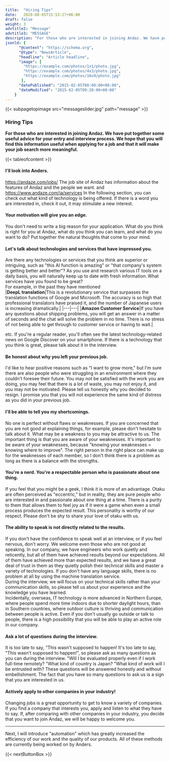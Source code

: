 ```yaml
---
title:  "Hiring Tips"
date:   2020-08-05T15:53:27+06:00
draft: false
weight: 3
advtitle2: "Message"
advtitle3: "MESSAGE"
description: "For those who are interested in joining Andaz. We have put together some useful advice for your entry and interview process. We hope that you will find this information useful when applying for a job and that it will make your job search more meaningful."
jsonld: {
      "@context": "https://schema.org",
      "@type": "NewsArticle",
      "headline": "Article headline",
      "image": [
        "https://example.com/photos/1x1/photo.jpg",
        "https://example.com/photos/4x3/photo.jpg",
        "https://example.com/photos/16x9/photo.jpg"
       ],
      "datePublished": "2015-02-05T08:00:00+08:00",
      "dateModified": "2015-02-05T09:20:00+08:00"
    }
---
```

{{< subpagetopimage src="messageslider.jpg" path="message" >}}

### Hiring Tips
**For those who are interested in joining Andaz. We have put together some useful advice for your entry and interview process. We hope that you will find this information useful when applying for a job and that it will make your job search more meaningful.**

{{< tableofcontent >}}

#### I'll look into Anders.
https://andaze.com/jobs/ The job site of Andaz has information about the features of Andaz and the people we want. and https://www.andaze.com/ja/services In the following section, you can check out what kind of technology is being offered. If there is a word you are interested in, check it out, it may stimulate a new interest.
 

#### Your motivation will give you an edge.
You don't need to write a big reason for your application. What do you think is right for you at Andaz, what do you think you can learn, and what do you want to do? Put together the natural thoughts that come to your mind.

#### Let's talk about technologies and services that have impressed you.
Are there any technologies or services that you think are superior or intriguing, such as "this AI function is amazing" or "that company's system is getting better and better"? As you use and research various IT tools on a daily basis, you will naturally keep up to date with fresh information. What services have you found to be great?   
For example, in the past they have mentioned   
|**DeepL translation**|This is a revolutionary service that surpasses the translation functions of Google and Microsoft. The accuracy is so high that professional translators have praised it, and the number of Japanese users is increasing dramatically.|
|---|---|
|**Amazon Customer Service**|If you have any questions about shipping problems, you will get an answer in a matter of seconds and the chat will solve the problem in no time. There is no stress of not being able to get through to customer service or having to wait.|

etc. If you're a regular reader, you'll often see the latest technology-related news on Google Discover on your smartphone. If there is a technology that you think is great, please talk about it in the interview.

#### Be honest about why you left your previous job.
I'd like to hear positive reasons such as "I want to grow more," but I'm sure there are also people who were struggling in an environment where they couldn't foresee their future. You may not be satisfied with the work you are doing, you may feel that there is a lot of waste, you may not enjoy it, and you may not be motivated. Please tell us honestly why you decided to resign. I promise you that you will not experience the same kind of distress as you did in your previous job.

#### I'll be able to tell you my shortcomings.
No one is perfect without flaws or weaknesses. If you are concerned that you are not good at explaining things, for example, please don't hesitate to talk about it. What may be a weakness to you may be attractive to us. The important thing is that you are aware of your weaknesses. It's important to be aware of your weaknesses, because "knowing your weaknesses = knowing where to improve". The right person in the right place can make up for the weaknesses of each member, so I don't think there is a problem as long as there is a balance with the strengths.

#### You're a nerd. You're a respectable person who is passionate about one thing.
If you feel that you might be a geek, I think it is more of an advantage. Otaku are often perceived as "eccentric," but in reality, they are pure people who are interested in and passionate about one thing at a time. There is a purity to them that allows them to feel joy as if it were a game when even a small process produces the expected result. This personality is worthy of our respect. Please don't be shy to share your love of otaku with us.

#### The ability to speak is not directly related to the results.
If you don't have the confidence to speak well at an interview, or if you feel nervous, don't worry. We welcome even those who are not good at speaking. In our company, we have engineers who work quietly and reticently, but all of them have achieved results beyond our expectations. All of them have achieved more than expected results, and we have a great deal of trust in them as they quietly polish their technical skills and master a variety of technologies. If you don't have any language skills, there is no problem at all by using the machine translation service.     
During the interview, we will focus on your technical skills rather than your communication skills, so please tell us about your experience and the knowledge you have learned.    
Incidentally, overseas, IT technology is more advanced in Northern Europe, where people spend more time indoors due to shorter daylight hours, than in Southern countries, where outdoor culture is thriving and communication between people is active. Even if you don't usually go outside or talk to people, there is a high possibility that you will be able to play an active role in our company.

#### Ask a lot of questions during the interview.
It is too late to say, "This wasn't supposed to happen! It's too late to say, "This wasn't supposed to happen!", so please ask as many questions as you can during the interview. "Will I be evaluated properly even if I work full-time remotely? "What kind of country is Japan? "What kind of work will I be entrusted with? These questions will be answered honestly and without embellishment. The fact that you have so many questions to ask us is a sign that you are interested in us.

#### Actively apply to other companies in your industry!
Changing jobs is a great opportunity to get to know a variety of companies. If you find a company that interests you, apply and listen to what they have to say. If, after comparing with other companies in your industry, you decide that you want to join Andaz, we will be happy to welcome you.

---

Next, I will introduce "automation" which has greatly increased the efficiency of our work and the quality of our products. All of these methods are currently being worked on by Anders.

{{< nextButtonBox >}}
